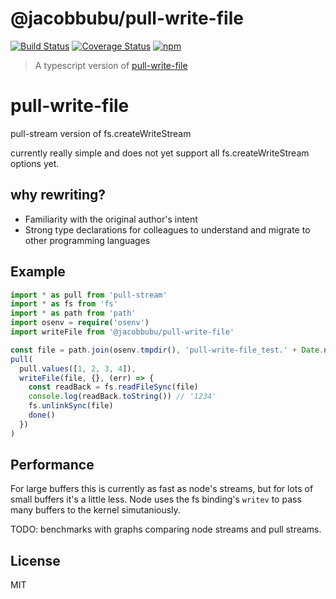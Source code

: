 # @jacobbubu/pull-write-file

[![Build Status](https://github.com/jacobbubu/pull-write-file/workflows/Build%20and%20Release/badge.svg)](https://github.com/jacobbubu/pull-write-file/actions?query=workflow%3A%22Build+and+Release%22)
[![Coverage Status](https://coveralls.io/repos/github/jacobbubu/pull-write-file/badge.svg)](https://coveralls.io/github/jacobbubu/pull-write-file)
[![npm](https://img.shields.io/npm/v/@jacobbubu/pull-write-file.svg)](https://www.npmjs.com/package/@jacobbubu/pull-write-file/)

> A typescript version of [pull-write-file](https://github.com/dominictarr/pull-write-file)

# pull-write-file

pull-stream version of fs.createWriteStream

currently really simple and does not yet support all fs.createWriteStream options yet.

## why rewriting?

* Familiarity with the original author's intent
* Strong type declarations for colleagues to understand and migrate to other programming languages

## Example

``` ts
import * as pull from 'pull-stream'
import * as fs from 'fs'
import * as path from 'path'
import osenv = require('osenv')
import writeFile from '@jacobbubu/pull-write-file'

const file = path.join(osenv.tmpdir(), 'pull-write-file_test.' + Date.now())
pull(
  pull.values([1, 2, 3, 4]),
  writeFile(file, {}, (err) => {
    const readBack = fs.readFileSync(file)
    console.log(readBack.toString()) // '1234'
    fs.unlinkSync(file)
    done()
  })
)
```

## Performance

For large buffers this is currently as fast as node's streams,
but for lots of small buffers it's a little less.
Node uses the fs binding's `writev` to pass many buffers to the kernel simutaniously.

TODO: benchmarks with graphs comparing node streams and pull streams.

## License

MIT
